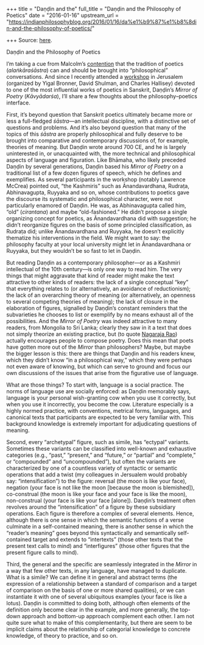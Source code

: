 +++
title = "Daṇḍin and the"
full_title = "Daṇḍin and the Philosophy of Poetics"
date = "2016-01-16"
upstream_url = "https://indianphilosophyblog.org/2016/01/16/da%e1%b9%87%e1%b8%8din-and-the-philosophy-of-poetics/"

+++
Source: [here](https://indianphilosophyblog.org/2016/01/16/da%e1%b9%87%e1%b8%8din-and-the-philosophy-of-poetics/).

Daṇḍin and the Philosophy of Poetics

I’m taking a cue from Malcolm’s
[contention](http://indianphilosophyblog.org/2016/01/11/spoken-sanskrit-and-dandin/)
that the tradition of poetics (*alaṅkāraśāstra*) can and should be
brought into “philosophical” conversations. And since I recently
attended a
[workshop](https://www.youtube.com/playlist?list=PLTn74Qx5mPsTdYxkp6R3lhrG_pu_CUn8V)
in Jerusalem (organized by Yigal Bronner, David Shulman, and Charles
Hallisey) devoted to one of the most influential works of poetics in
Sanskrit, Daṇḍin’s *Mirror of Poetry* (*Kāvyādarśa*), I’ll share a few
thoughts about the philosophy–poetics interface.

First, it’s beyond question that Sanskrit poetics ultimately became more
or less a full-fledged *śāstra*—an intellectual discipline, with a
distinctive set of questions and problems. And it’s also beyond question
that many of the topics of this *śāstra* are properly philosophical and
fully deserve to be brought into comparative and contemporary
discussions of, for example, theories of meaning. But Daṇḍin wrote
around 700 CE, and he is largely uninterested in, or unacquainted with,
the more technical and philosophical aspects of language and figuration.
Like Bhāmaha, who likely preceded Daṇḍin by several generations, Daṇḍin
based his *Mirror of Poetry* on a traditional list of a few dozen
figures of speech, which he defines and exemplifies. As several
participants in the workshop (notably Lawrence McCrea) pointed out, “the
Kashmiris” such as Ānandavardhana, Rudraṭa, Abhinavagupta, Ruyyaka and
so on, whose contributions to poetics gave the discourse its systematic
and philosophical character, were not particularly enamored of Daṇḍin.
He was, as Abhinavagupta called him, “old” (*cirantana*) and maybe
“old-fashioned.” He didn’t propose a single organizing concept for
poetics, as Ānandavardhana did with suggestion; he didn’t reorganize
figures on the basis of some principled classification, as Rudraṭa did;
unlike Ānandavardhana and Ruyyaka, he doesn’t explicitly thematize his
interventions in the field. We might want to say: the philosophy faculty
at your local university might let in Ānandavardhana or Ruyyaka, but
they wouldn’t be so fast to let in Daṇḍin.

But reading Daṇḍin as a contemporary philosopher—or as a Kashmiri
intellectual of the 10th century—is only one way to read him. The very
things that might aggravate that kind of reader might make the text
attractive to other kinds of readers: the lack of a single conceptual
“key” that everything relates to (or alternatively, an avoidance of
reductionism); the lack of an overarching theory of meaning (or
alternatively, an openness to several competing theories of meaning);
the lack of closure in the elaboration of figures, signalled by Daṇḍin’s
constant reminders that the subvarieties he chooses to list or exemplify
by no means exhaust all of the possibilities. And the *Mirror of Poetry*
was indeed attractive to many readers, from Mongolia to Sri Lanka;
clearly they saw in it a text that does not simply theorize an existing
practice, but (to quote [Nagaraja
Rao](https://www.youtube.com/watch?list=PLTn74Qx5mPsTdYxkp6R3lhrG_pu_CUn8V&feature=player_detailpage&v=RYKdsw8e1Zk#t=551))
actually encourages people to compose poetry. Does this mean that poets
have gotten more out of the *Mirror* than philosophers? Maybe, but maybe
the bigger lesson is this: there are things that Daṇḍin and his readers
knew, which they didn’t know “in a philosophical way,” which they were
perhaps not even aware of knowing, but which can serve to ground and
focus our own discussions of the issues that arise from the figurative
use of language.

What are those things? To start with, language is a social practice. The
norms of language use are socially enforced: as Daṇḍin memorably says,
language is your personal wish-granting cow when you use it correctly,
but when you use it incorrectly, you become the cow. Literature
especially is a highly normed practice, with conventions, metrical
forms, languages, and canonical texts that participants are expected to
be very familiar with. This background knowledge is extremely important
for adjudicating questions of meaning.

Second, every “archetypal” figure, such as simile, has “ectypal”
variants. Sometimes these variants can be classified into well-known and
exhaustive categories (e.g., “past,” “present,” and “future,” or
“partial” and “complete,” or “compounded” and “uncompounded”), but often
the variants are characterized by one of a countless variety of
syntactic or semantic operations that add a twist (my colleagues in
Jersualem would probably say: “intensification”) to the figure: reversal
(the moon is like your face), negation (your face is not like the moon
\[because the moon is blemished\]), co-construal (the moon is like your
face and your face is like the moon), non-construal (your face is like
your face \[alone\]). Daṇḍin’s treatment often revolves around the
“intensification” of a figure by these subsidiary operations. Each
figure is therefore a complex of several elements. Hence, although there
is one sense in which the semantic functions of a verse culminate in a
self-contained meaning, there is another sense in which the “reader’s
meaning” goes beyond this syntactically and semantically self-contained
target and extends to “intertexts” (those other texts that the present
text calls to mind) and “interfigures” (those other figures that the
present figure calls to mind).

Third, the general and the specific are seamlessly integrated in the
*Mirror* in a way that few other texts, in any language, have managed to
duplicate. What is a simile? We can define it in general and abstract
terms (the expression of a relationship between a standard of comparison
and a target of comparison on the basis of one or more shared
qualities), or we can instantiate it with one of several ubiquitous
examples (your face is like a lotus). Daṇḍin is committed to doing both,
although often elements of the definition only become clear in the
example, and more generally, the top-down approach and bottom-up
approach complement each other. I am not quite sure what to make of this
complementarity, but there are seem to be implicit claims about the
relationship of categorial knowledge to concrete knowledge, of theory to
practice, and so on.
